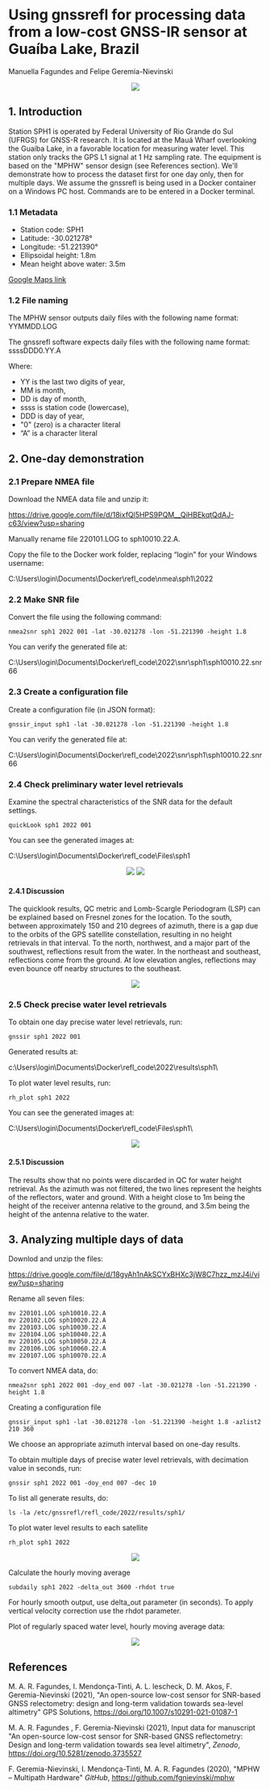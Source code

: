 # Using gnssrefl for processing data from a low-cost GNSS-IR sensor at Guaíba Lake, Brazil

Manuella Fagundes and Felipe Geremia-Nievinski

<p align=center>
<img src="../_static/sph1-1.jpg"</img>
</p>

## 1\. Introduction

Station SPH1 is operated by Federal University of Rio Grande do Sul (UFRGS) for GNSS-R research. It is located at the Mauá Wharf overlooking the Guaíba Lake, in a favorable location for measuring water level. This station only tracks the GPS L1 signal at 1 Hz sampling rate. The equipment is based on the "MPHW" sensor design (see References section). We'll demonstrate how to process the dataset first for one day only, then for multiple days. We assume the gnssrefl is being used in a Docker container on a Windows PC host. Commands are to be entered in a Docker terminal.

### 1.1 Metadata

* Station code: SPH1
* Latitude: -30.021278°
* Longitude: -51.221390°
* Ellipsoidal height: 1.8m
* Mean height above water: 3.5m

[Google Maps link](https://maps.app.goo.gl/gCgSuNEgMSDs7mYV9)

### 1.2 File naming

The MPHW sensor outputs daily files with the following name format: YYMMDD.LOG

The gnssrefl software expects daily files with the following name format: ssssDDD0.YY.A

Where:
- YY is the last two digits of year,
- MM is month,
- DD is day of month,
- ssss is station code (lowercase),
- DDD is day of year,
- "0" (zero) is a character literal
- “A” is a character literal

## 2\. One-day demonstration

### 2.1 Prepare NMEA file

Download the NMEA data file and unzip it:

<https://drive.google.com/file/d/18ixfQl5HPS9PQM__QiHBEkqtQdAJ-c63/view?usp=sharing>

Manually rename file 220101.LOG to sph10010.22.A.

Copy the file to the Docker work folder, replacing “login” for your Windows username:

C:\\Users\\login\\Documents\\Docker\\refl_code\\nmea\\sph1\\2022

### 2.2 Make SNR file

Convert the file using the following command:

`nmea2snr sph1 2022 001 -lat -30.021278 -lon -51.221390 -height 1.8`

You can verify the generated file at:

C:\\Users\\login\\Documents\\Docker\\refl_code\\2022\\snr\\sph1\\sph10010.22.snr66

### 2.3 Create a configuration file

Create a configuration file (in JSON format):

`gnssir_input sph1 -lat -30.021278 -lon -51.221390 -height 1.8`

You can verify the generated file at:

C:\\Users\\login\\Documents\\Docker\\refl_code\\2022\\snr\\sph1\\sph10010.22.snr66

### 2.4 Check preliminary water level retrievals

Examine the spectral characteristics of the SNR data for the default settings.

`quickLook sph1 2022 001`

You can see the generated images at:

C:\\Users\\login\\Documents\\Docker\\refl_code\\Files\\sph1

<p align=center>
<img src="../_static/sph1-2.png"</img>
<img src="../_static/sph1-3.png"</img>
</p>

#### 2.4.1 Discussion

The quicklook results, QC metric and Lomb-Scargle Periodogram (LSP) can be explained based on Fresnel zones for the location. To the south, between approximately 150 and 210 degrees of azimuth, there is a gap due to the orbits of the GPS satellite constellation, resulting in no height retrievals in that interval. To the north, northwest, and a major part of the southwest, reflections result from the water. In the northeast and southeast, reflections come from the ground. At low elevation angles, reflections may even bounce off nearby structures to the southeast.

<p align=center>
<img src="../_static/sph1-12.png"</img>
</p>

### 2.5 Check precise water level retrievals

To obtain one day precise water level retrievals, run:

`gnssir sph1 2022 001`

Generated results at:

c:\\Users\\login\\Documents\\Docker\\refl_code\\2022\\results\\sph1\\

To plot water level results, run:

`rh_plot sph1 2022`

You can see the generated images at:

C:\\Users\\login\\Documents\\Docker\\refl_code\\Files\\sph1\\

<p align=center>
<img src="../_static/sph1-5.png"</img>
</p>

#### 2.5.1 Discussion

The results show that no points were discarded in QC for water height retrieval. As the azimuth was not filtered, the two lines represent the heights of the reflectors, water and ground. With a height close to 1m being the height of the receiver antenna relative to the ground, and 3.5m being the height of the antenna relative to the water.

## 3\. Analyzing multiple days of data

Downlod and unzip the files:

<https://drive.google.com/file/d/18gyAh1nAkSCYxBHXc3jW8C7hzz_mzJ4i/view?usp=sharing>

Rename all seven files:
```
mv 220101.LOG sph10010.22.A
mv 220102.LOG sph10020.22.A
mv 220103.LOG sph10030.22.A
mv 220104.LOG sph10040.22.A
mv 220105.LOG sph10050.22.A
mv 220106.LOG sph10060.22.A
mv 220107.LOG sph10070.22.A
```

To convert NMEA data, do:

`nmea2snr sph1 2022 001 -doy_end 007 -lat -30.021278 -lon -51.221390 -height 1.8`

Creating a configuration file

`gnssir_input sph1 -lat -30.021278 -lon -51.221390 -height 1.8 -azlist2 210 360`

We choose an appropriate azimuth interval based on one-day results.

To obtain multiple days of precise water level retrievals, with decimation value in seconds, run:

`gnssir sph1 2022 001 -doy_end 007 -dec 10`

To list all generate results, do:

`ls -la /etc/gnssrefl/refl_code/2022/results/sph1/`

To plot water level results to each satellite

`rh_plot sph1 2022`

<p align=center>
<img src="../_static/sph1-6.png"</img>
</p>

Calculate the hourly moving average

`subdaily sph1 2022 -delta_out 3600 -rhdot true`

For hourly smooth output, use delta_out parameter (in seconds). To apply vertical velocity correction use the rhdot parameter.

Plot of regularly spaced water level, hourly moving average data:

<p align=center>
<img src="../_static/sph1-10.png"</img>
</p>

## References

M. A. R. Fagundes, I. Mendonça-Tinti, A. L. Iescheck, D. M. Akos, F. Geremia-Nievinski (2021), "An open-source low-cost sensor for SNR-based GNSS relectometry: design and long-term validation towards sea-level altimetry" GPS Solutions, <https://doi.org/10.1007/s10291-021-01087-1>

M. A. R. Fagundes , F. Geremia-Nievinski (2021), Input data for manuscript "An open-source low-cost sensor for SNR-based GNSS reflectometry: Design and long-term validation towards sea level altimetry", _Zenodo_, <https://doi.org/10.5281/zenodo.3735527>

F. Geremia-Nievinski, I. Mendonça-Tinti, M. A. R. Fagundes (2020), "MPHW – Multipath Hardware" _GitHub_, <https://github.com/fgnievinski/mphw>
